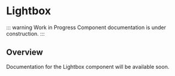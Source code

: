 # Lightbox

::: warning Work in Progress
Component documentation is under construction.
:::

## Overview

Documentation for the Lightbox component will be available soon.
